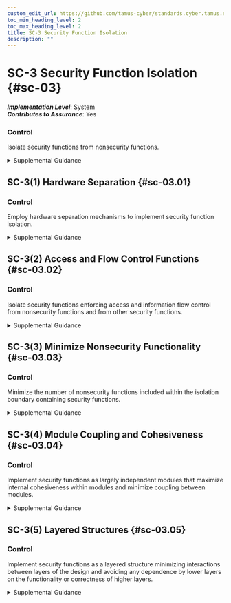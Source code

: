 ```yaml
---
custom_edit_url: https://github.com/tamus-cyber/standards.cyber.tamus.edu/tree/main/static/content/tamus.edu/TAMUS_profile.xml
toc_min_heading_level: 2
toc_max_heading_level: 2
title: SC-3 Security Function Isolation
description: ""
---
```


# SC-3 Security Function Isolation {#sc-03}

_**Implementation Level**_: System\
_**Contributes to Assurance**_: Yes

### Control

Isolate security functions from nonsecurity functions.

<details>
  <summary>Supplemental Guidance</summary>

Security functions are isolated from nonsecurity functions by means of an isolation boundary implemented within a system via partitions and domains. The isolation boundary controls access to and protects the integrity of the hardware, software, and firmware that perform system security functions. Systems implement code separation in many ways, such as through the provision of security kernels via processor rings or processor modes. For non-kernel code, security function isolation is often achieved through file system protections that protect the code on disk and address space protections that protect executing code. Systems can restrict access to security functions using access control mechanisms and by implementing least privilege capabilities. While the ideal is for all code within the defined security function isolation boundary to only contain security-relevant code, it is sometimes necessary to include nonsecurity functions as an exception. The isolation of security functions from nonsecurity functions can be achieved by applying the systems security engineering design principles in <a xmlns="http://csrc.nist.gov/ns/oscal/1.0" href="#sa-8">SA-8</a> , including <a xmlns="http://csrc.nist.gov/ns/oscal/1.0" href="#sa-8.1">SA-8(1)</a>, <a xmlns="http://csrc.nist.gov/ns/oscal/1.0" href="#sa-8.3">SA-8(3)</a>, <a xmlns="http://csrc.nist.gov/ns/oscal/1.0" href="#sa-8.4">SA-8(4)</a>, <a xmlns="http://csrc.nist.gov/ns/oscal/1.0" href="#sa-8.10">SA-8(10)</a>, <a xmlns="http://csrc.nist.gov/ns/oscal/1.0" href="#sa-8.12">SA-8(12)</a>, <a xmlns="http://csrc.nist.gov/ns/oscal/1.0" href="#sa-8.13">SA-8(13)</a>, <a xmlns="http://csrc.nist.gov/ns/oscal/1.0" href="#sa-8.14">SA-8(14)</a> , and <a xmlns="http://csrc.nist.gov/ns/oscal/1.0" href="#sa-8.18">SA-8(18)</a>.

</details>

## SC-3(1) Hardware Separation {#sc-03.01}

### Control

Employ hardware separation mechanisms to implement security function isolation.

<details>
  <summary>Supplemental Guidance</summary>

Hardware separation mechanisms include hardware ring architectures that are implemented within microprocessors and hardware-enforced address segmentation used to support logically distinct storage objects with separate attributes (i.e., readable, writeable).

</details>

## SC-3(2) Access and Flow Control Functions {#sc-03.02}

### Control

Isolate security functions enforcing access and information flow control from nonsecurity functions and from other security functions.

<details>
  <summary>Supplemental Guidance</summary>

Security function isolation occurs because of implementation. The functions can still be scanned and monitored. Security functions that are potentially isolated from access and flow control enforcement functions include auditing, intrusion detection, and malicious code protection functions.

</details>

## SC-3(3) Minimize Nonsecurity Functionality {#sc-03.03}

### Control

Minimize the number of nonsecurity functions included within the isolation boundary containing security functions.

<details>
  <summary>Supplemental Guidance</summary>

Where it is not feasible to achieve strict isolation of nonsecurity functions from security functions, it is necessary to take actions to minimize nonsecurity-relevant functions within the security function boundary. Nonsecurity functions contained within the isolation boundary are considered security-relevant because errors or malicious code in the software can directly impact the security functions of systems. The fundamental design objective is that the specific portions of systems that provide information security are of minimal size and complexity. Minimizing the number of nonsecurity functions in the security-relevant system components allows designers and implementers to focus only on those functions which are necessary to provide the desired security capability (typically access enforcement). By minimizing the nonsecurity functions within the isolation boundaries, the amount of code that is trusted to enforce security policies is significantly reduced, thus contributing to understandability.

</details>

## SC-3(4) Module Coupling and Cohesiveness {#sc-03.04}

### Control

Implement security functions as largely independent modules that maximize internal cohesiveness within modules and minimize coupling between modules.

<details>
  <summary>Supplemental Guidance</summary>

The reduction of inter-module interactions helps to constrain security functions and manage complexity. The concepts of coupling and cohesion are important with respect to modularity in software design. Coupling refers to the dependencies that one module has on other modules. Cohesion refers to the relationship between functions within a module. Best practices in software engineering and systems security engineering rely on layering, minimization, and modular decomposition to reduce and manage complexity. This produces software modules that are highly cohesive and loosely coupled.

</details>

## SC-3(5) Layered Structures {#sc-03.05}

### Control

Implement security functions as a layered structure minimizing interactions between layers of the design and avoiding any dependence by lower layers on the functionality or correctness of higher layers.

<details>
  <summary>Supplemental Guidance</summary>

The implementation of layered structures with minimized interactions among security functions and non-looping layers (i.e., lower-layer functions do not depend on higher-layer functions) enables the isolation of security functions and the management of complexity.

</details>

